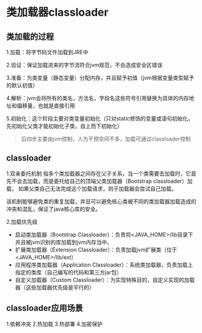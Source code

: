 # 类加载器classloader

## 类加载的过程
1.加载：将字节码文件加载到JRE中

2.验证：保证加载进来的字节流符合jvm规范，不会造成安全区错误

3.准备：为类变量（静态变量）分配内存，并且赋予初值（jvm根据变量类型赋予的默认初值）

4.解析：jvm会将所有的类名，方法名，字段名这些符号引用替换为具体的内存地址和偏移量，也就是直接引用

5.初始化：这个阶段主要对类变量初始化（只对static修饰的变量或语句初始化，先初始化父类才能初始化子类，自上而下初始化）

> 后四步主要由jvm控制，人为干预空间不多，加载可通过classloader控制

## classloader
1.双亲委托机制
指多个类加载器之间存在父子关系，当一个类需要去加载时，它首先不会去加载，而是委托给自己的顶端父类加载器（Bootstrap classloader）加载，
如果父类自己无法完成这个加载请求，则子加载器会尝试自己加载。

该机制能够避免类的重复加载，并且可以避免核心类被不同的类加载器加载造成的冲突和混乱，保证了java核心库的安全。

2.加载优先级

- 启动类加载器（Bootstrap Classloader）：负责将<JAVA_HOME>/lib目录下并且被jvm识别的库加载到jvm内存当中。
- 扩展类加载器（Extension Classloader）：负责加载jvm扩展类（位于<JAVA_HOME>/lib/ext）
- 应用程序类加载器（Application Classloader）：系统类加载器，负责加载<classpath>上指定的类库（自己编写的代码和第三方jar包）
- 自定义加载器（Custom Classloader）：为实现特殊目的，自定义实现的加载器（这些加载器优先级是平行的）
  
## classloader应用场景 
  1.依赖冲突
  2.热加载
  3.热部署
  4.加密保护




